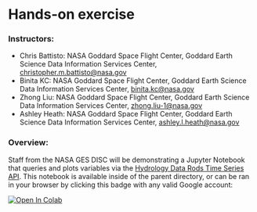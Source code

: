# Hands-on exercise

### Instructors: 

* Chris Battisto: NASA Goddard Space Flight Center, Goddard Earth Science Data Information Services Center, christopher.m.battisto@nasa.gov
* Binita KC: NASA Goddard Space Flight Center, Goddard Earth Science Data Information Services Center, binita.kc@nasa.gov 
* Zhong Liu: NASA Goddard Space Flight Center, Goddard Earth Science Data Information Services Center, zhong.liu-1@nasa.gov
* Ashley Heath: NASA Goddard Space Flight Center, Goddard Earth Science Data Information Services Center, ashley.l.heath@nasa.gov

### Overview:

Staff from the NASA GES DISC will be demonstrating a Jupyter Notebook that queries and plots variables via the [Hydrology Data Rods Time Series API](https://disc.gsfc.nasa.gov/information/tools?title=Hydrology%20Data%20Rods). This notebook is available inside of the parent directory, or can be ran in your browser by clicking this badge with any valid Google account:  

<a href="https://colab.research.google.com/drive/1v1iSQrDID1b1BmmiOlj80UtbB9C4tzHZ">
  <img src="https://colab.research.google.com/assets/colab-badge.svg" alt="Open In Colab"/>
</a>
